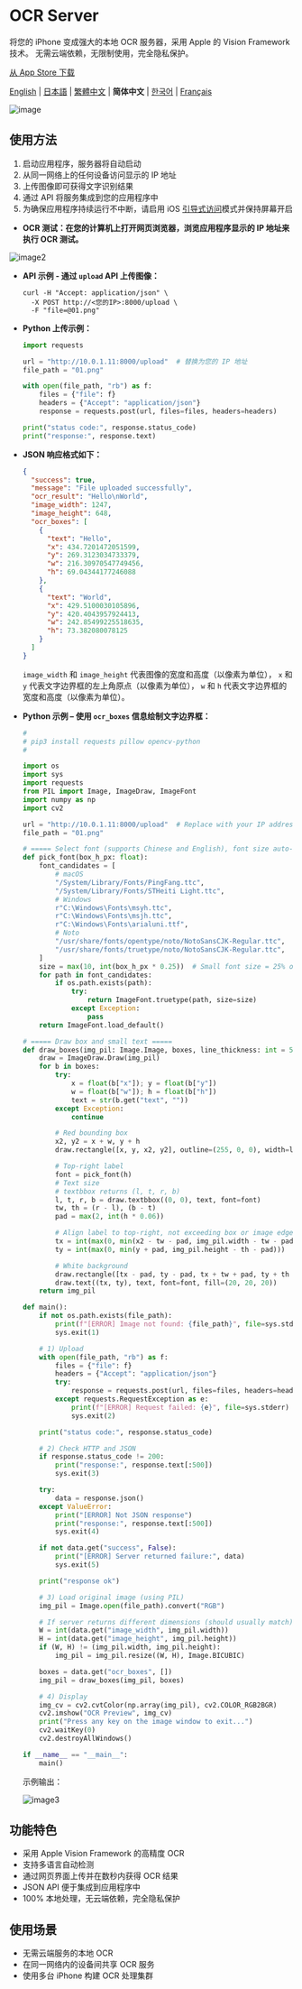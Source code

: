 # OCR Server

将您的 iPhone 变成强大的本地 OCR 服务器，采用 Apple 的 Vision Framework 技术。
无需云端依赖，无限制使用，完全隐私保护。

[从 App Store 下载](https://apps.apple.com/us/app/ocr-server/id6749533041)

[English](README.md) | [日本語](README.ja.md) | [繁體中文](README.zh-TW.md) | **简体中文** | [한국어](README.ko.md) | [Français](README.fr.md)

![image](image.jpg)

## 使用方法

1. 启动应用程序，服务器将自动启动
2. 从同一网络上的任何设备访问显示的 IP 地址
3. 上传图像即可获得文字识别结果
4. 通过 API 将服务集成到您的应用程序中
5. 为确保应用程序持续运行不中断，请启用 iOS [引导式访问](https://support.apple.com/zh-cn/111795)模式并保持屏幕开启

- **OCR 测试：在您的计算机上打开网页浏览器，浏览应用程序显示的 IP 地址来执行 OCR 测试。**

![image2](image2.png)

- **API 示例 - 通过 `upload` API 上传图像：**

  ```
  curl -H "Accept: application/json" \
    -X POST http://<您的IP>:8000/upload \
    -F "file=@01.png"
  ```

- **Python 上传示例：**

  ```python
  import requests

  url = "http://10.0.1.11:8000/upload"  # 替换为您的 IP 地址
  file_path = "01.png"

  with open(file_path, "rb") as f:
      files = {"file": f}
      headers = {"Accept": "application/json"}
      response = requests.post(url, files=files, headers=headers)

  print("status code:", response.status_code)
  print("response:", response.text)
  ```

- **JSON 响应格式如下：**

  ```json
  {
    "success": true,
    "message": "File uploaded successfully",
    "ocr_result": "Hello\nWorld",
    "image_width": 1247,
    "image_height": 648,
    "ocr_boxes": [
      {
        "text": "Hello",
        "x": 434.7201472051599,
        "y": 269.3123034733379,
        "w": 216.30970547749456,
        "h": 69.04344177246088
      },
      {
        "text": "World",
        "x": 429.5100030105896,
        "y": 420.4043957924413,
        "w": 242.85499225518635,
        "h": 73.382080078125
      }
    ]
  }
  ```

  `image_width` 和 `image_height` 代表图像的宽度和高度（以像素为单位），
  `x` 和 `y` 代表文字边界框的左上角原点（以像素为单位），
  `w` 和 `h` 代表文字边界框的宽度和高度（以像素为单位）。

- **Python 示例 – 使用 `ocr_boxes` 信息绘制文字边界框：**

  ```python
  #
  # pip3 install requests pillow opencv-python
  #

  import os
  import sys
  import requests
  from PIL import Image, ImageDraw, ImageFont
  import numpy as np
  import cv2

  url = "http://10.0.1.11:8000/upload"  # Replace with your IP address
  file_path = "01.png"

  # ===== Select font (supports Chinese and English), font size auto-scales with box height =====
  def pick_font(box_h_px: float):
      font_candidates = [
          # macOS
          "/System/Library/Fonts/PingFang.ttc",
          "/System/Library/Fonts/STHeiti Light.ttc",
          # Windows
          r"C:\Windows\Fonts\msyh.ttc",
          r"C:\Windows\Fonts\msjh.ttc",
          r"C:\Windows\Fonts\arialuni.ttf",
          # Noto
          "/usr/share/fonts/opentype/noto/NotoSansCJK-Regular.ttc",
          "/usr/share/fonts/truetype/noto/NotoSansCJK-Regular.ttc",
      ]
      size = max(10, int(box_h_px * 0.25))  # Small font size = 25% of box height (minimum 10pt)
      for path in font_candidates:
          if os.path.exists(path):
              try:
                  return ImageFont.truetype(path, size=size)
              except Exception:
                  pass
      return ImageFont.load_default()

  # ===== Draw box and small text =====
  def draw_boxes(img_pil: Image.Image, boxes, line_thickness: int = 5) -> Image.Image:
      draw = ImageDraw.Draw(img_pil)
      for b in boxes:
          try:
              x = float(b["x"]); y = float(b["y"])
              w = float(b["w"]); h = float(b["h"])
              text = str(b.get("text", ""))
          except Exception:
              continue

          # Red bounding box
          x2, y2 = x + w, y + h
          draw.rectangle([x, y, x2, y2], outline=(255, 0, 0), width=line_thickness)

          # Top-right label
          font = pick_font(h)
          # Text size
          # textbbox returns (l, t, r, b)
          l, t, r, b = draw.textbbox((0, 0), text, font=font)
          tw, th = (r - l), (b - t)
          pad = max(2, int(h * 0.06))

          # Align label to top-right, not exceeding box or image edge
          tx = int(max(0, min(x2 - tw - pad, img_pil.width - tw - pad)))
          ty = int(max(0, min(y + pad, img_pil.height - th - pad)))

          # White background
          draw.rectangle([tx - pad, ty - pad, tx + tw + pad, ty + th + pad], fill=(255, 255, 255))
          draw.text((tx, ty), text, font=font, fill=(20, 20, 20))
      return img_pil

  def main():
      if not os.path.exists(file_path):
          print(f"[ERROR] Image not found: {file_path}", file=sys.stderr)
          sys.exit(1)

      # 1) Upload
      with open(file_path, "rb") as f:
          files = {"file": f}
          headers = {"Accept": "application/json"}
          try:
              response = requests.post(url, files=files, headers=headers, timeout=60)
          except requests.RequestException as e:
              print(f"[ERROR] Request failed: {e}", file=sys.stderr)
              sys.exit(2)

      print("status code:", response.status_code)

      # 2) Check HTTP and JSON
      if response.status_code != 200:
          print("response:", response.text[:500])
          sys.exit(3)

      try:
          data = response.json()
      except ValueError:
          print("[ERROR] Not JSON response")
          print("response:", response.text[:500])
          sys.exit(4)

      if not data.get("success", False):
          print("[ERROR] Server returned failure:", data)
          sys.exit(5)

      print("response ok")

      # 3) Load original image (using PIL)
      img_pil = Image.open(file_path).convert("RGB")

      # If server returns different dimensions (should usually match), use server dimensions
      W = int(data.get("image_width", img_pil.width))
      H = int(data.get("image_height", img_pil.height))
      if (W, H) != (img_pil.width, img_pil.height):
          img_pil = img_pil.resize((W, H), Image.BICUBIC)

      boxes = data.get("ocr_boxes", [])
      img_pil = draw_boxes(img_pil, boxes)

      # 4) Display
      img_cv = cv2.cvtColor(np.array(img_pil), cv2.COLOR_RGB2BGR)
      cv2.imshow("OCR Preview", img_cv)
      print("Press any key on the image window to exit...")
      cv2.waitKey(0)
      cv2.destroyAllWindows()

  if __name__ == "__main__":
      main()
  ```

  示例输出：

  ![image3](image3.png)


## 功能特色

- 采用 Apple Vision Framework 的高精度 OCR
- 支持多语言自动检测
- 通过网页界面上传并在数秒内获得 OCR 结果
- JSON API 便于集成到应用程序中
- 100% 本地处理，无云端依赖，完全隐私保护


## 使用场景

- 无需云端服务的本地 OCR
- 在同一网络内的设备间共享 OCR 服务
- 使用多台 iPhone 构建 OCR 处理集群
